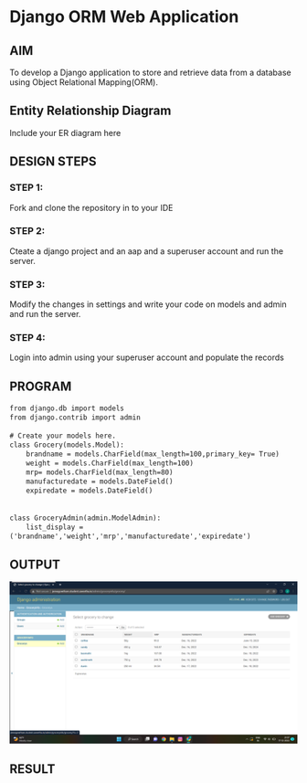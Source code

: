 # Django ORM Web Application

## AIM
To develop a Django application to store and retrieve data from a database using Object Relational Mapping(ORM).

## Entity Relationship Diagram

Include your ER diagram here

## DESIGN STEPS

### STEP 1:
Fork and clone the repository in to your IDE
### STEP 2:
Cteate a django project and an aap and a superuser account and run the server.
### STEP 3:
Modify the changes in settings and write your code on models and admin and run the server.
### STEP 4:
Login into admin using your superuser account and populate the records

## PROGRAM

```
from django.db import models
from django.contrib import admin

# Create your models here.
class Grocery(models.Model):
    brandname = models.CharField(max_length=100,primary_key= True)
    weight = models.CharField(max_length=100)
    mrp= models.CharField(max_length=80)
    manufacturedate = models.DateField()
    expiredate = models.DateField()

    
class GroceryAdmin(admin.ModelAdmin):
    list_display = ('brandname','weight','mrp','manufacturedate','expiredate')
```

## OUTPUT

 ![Output](./images/grocrey.png)

## RESULT
